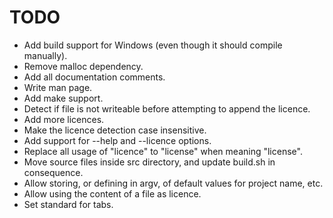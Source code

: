 TODO
====

* Add build support for Windows (even though it should compile manually).
* Remove malloc dependency.
* Add all documentation comments.
* Write man page.
* Add make support.
* Detect if file is not writeable before attempting to append the licence.
* Add more licences.
* Make the licence detection case insensitive.
* Add support for --help and --licence options.
* Replace all usage of "licence" to "license" when meaning "license".
* Move source files inside src directory, and update build.sh in consequence.
* Allow storing, or defining in argv, of default values for project name, etc.
* Allow using the content of a file as licence.
* Set standard for tabs.